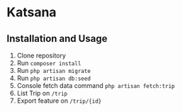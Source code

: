 # Katsana

## Installation and Usage
1. Clone repository
2. Run `composer install`
3. Run `php artisan migrate`
4. Run `php artisan db:seed`
5. Console fetch data command `php artisan fetch:trip`
6. List Trip on `/trip`
7. Export feature on `/trip/{id}`
